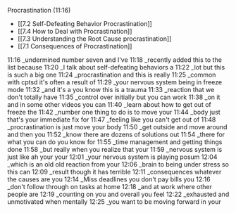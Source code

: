 Procrastination (11:16)

- [[7.2 Self-Defeating Behavior Procrastination]]
- [[7.4 How to Deal with Procrastination]]
- [[7.3 Understanding the Root Cause procrastination]]
- [[7.1 Consequences of Procrastination]]

11:16 _undermined number seven and I've
 11:18 _recently added this to the list because
 11:20 _I talk about self-defeating behaviors a
 11:22 _lot but this is such a big one
 11:24 _procrastination and this is really
 11:25 _common with cptsd it's often a result of
 11:29 _your nervous system being in freeze mode
 11:32 _and it's a you know this is a trauma
 11:33 _reaction that we don't totally have
 11:35 _control over initially but you can work
 11:38 _on it and in some other videos you can
 11:40 _learn about how to get out of freeze the
 11:42 _number one thing to do is to move your
 11:44 _body just that's your immediate fix for
 11:47 _feeling like you can't get out of
 11:48 _procrastination is just move your body
 11:50 _get outside and move around and then you
 11:52 _know there are dozens of solutions out
 11:54 _there for what you can do you know for
 11:55 _time management and getting things done
 11:58 _but really when you realize that your
 11:59 _nervous system is just like ah your your
 12:01 _your nervous system is playing posum
 12:04 _which is an old old reaction from your
 12:06 _brain to being under stress so this can
 12:09 _result though it has terrible
 12:11 _consequences whatever the causes are you
 12:14 _Miss deadlines you don't pay bills you
 12:16 _don't follow through on tasks at home
 12:18 _and at work where other people are
 12:19 _counting on you and overall you feel
 12:22 _exhausted and unmotivated when mentally
 12:25 _you want to be moving forward in your
 